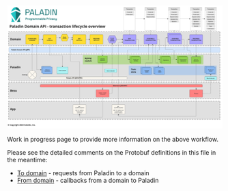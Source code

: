 ![Domain API lifecycle](../images/domain_lifecycle.svg)

Work in progress page to provide more information on the above workflow.

Please see the detailed comments on the Protobuf definitions in this file in the meantime:

- [To domain](https://github.com/LFDT-Paladin/paladin/blob/main/toolkit/proto/protos/to_domain.proto) - requests from Paladin to a domain
- [From domain](https://github.com/LFDT-Paladin/paladin/blob/main/toolkit/proto/protos/from_domain.proto) - callbacks from a domain to Paladin